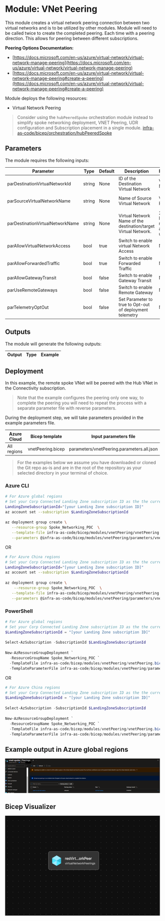 # Module: VNet Peering

This module creates a virtual network peering connection between two virtual networks and is to be utilized by other modules. Module will need to be called twice to create the completed peering.  Each time with a peering direction. This allows for peering between different subscriptions.  

**Peering Options Documentation:**

- [https://docs.microsoft.com/en-us/azure/virtual-network/virtual-network-manage-peering](https://docs.microsoft.com/en-us/azure/virtual-network/virtual-network-manage-peering)
- [https://docs.microsoft.com/en-us/azure/virtual-network/virtual-network-manage-peering#create-a-peering](https://docs.microsoft.com/en-us/azure/virtual-network/virtual-network-manage-peering#create-a-peering)

Module deploys the following resources:

- Virtual Network Peering

> Consider using the `hubPeeredSpoke` orchestration module instead to simplify spoke networking deployment, VNET Peering, UDR configuration and Subscription placement in a single module. [infra-as-code/bicep/orchestration/hubPeeredSpoke](https://github.com/Azure/ALZ-Bicep/tree/main/infra-as-code/bicep/orchestration/hubPeeredSpoke)

## Parameters

The module requires the following inputs:

 | Parameter                        | Type   | Default | Description                                                     | Requirement                                  | Example         |
 | -------------------------------- | ------ | ------- | --------------------------------------------------------------- | -------------------------------------------- | --------------- |
 | parDestinationVirtualNetworkId   | string | None    | ID of the Destination Virtual Network                           | Valid Virtual Network ID                     |
 | parSourceVirtualNetworkName      | string | None    | Name of Source Virtual Network                                  | Valid Azure Region                           | alz-spk-eastus2 |
 | parDestinationVirtualNetworkName | string | None    | Virtual Network Name of the destination/target Virtual Network. | 2-64 char, letters, numbers, and underscores | alz-hub-eastus2 |
 | parAllowVirtualNetworkAccess     | bool   | true    | Switch to enable virtual Network Access                         | None                                         | true            |
 | parAllowForwardedTraffic         | bool   | true    | Switch to enable Forwarded Traffic                              | None                                         | true            |
 | parAllowGatewayTransit           | bool   | false   | Switch to enable Gateway Transit                                | None                                         | false           |
 | parUseRemoteGateways             | bool   | false   | Switch to enable Remote Gateway                                 | None                                         | false           |
 | parTelemetryOptOut               | bool   | false   | Set Parameter to true to Opt-out of deployment telemetry        | None                                         | false           |

## Outputs

The module will generate the following outputs:

| Output | Type | Example |
| ------ | ---- | ------- |

## Deployment

In this example, the remote spoke VNet will be peered with the Hub VNet in the Connectivity subscription.

> Note that the example configures the peering only one way, to complete the peering you will need to repeat the process with a separate parameter file with reverse parameters.

During the deployment step, we will take parameters provided in the example parameters file.

 | Azure Cloud    | Bicep template      | Input parameters file                    |
 | -------------- | ------------------- | ---------------------------------------- |
 | All  regions | vnetPeering.bicep | parameters/vnetPeering.parameters.all.json    |

> For the examples below we assume you have downloaded or cloned the Git repo as-is and are in the root of the repository as your selected directory in your terminal of choice.

### Azure CLI
```bash
# For Azure global regions
# Set your Corp Connected Landing Zone subscription ID as the the current subscription 
LandingZoneSubscriptionId="[your Landing Zone subscription ID]"
az account set --subscription $LandingZoneSubscriptionId

az deployment group create \
   --resource-group Spoke_Networking_POC  \
   --template-file infra-as-code/bicep/modules/vnetPeering/vnetPeering.bicep \
   --parameters @infra-as-code/bicep/modules/vnetPeering/parameters/vnetPeering.parameters.all.json
```
OR
```bash
# For Azure China regions
# Set your Corp Connected Landing Zone subscription ID as the the current subscription 
LandingZoneSubscriptionId="[your Landing Zone subscription ID]"
az account set --subscription $LandingZoneSubscriptionId

az deployment group create \
    --resource-group Spoke_Networking_POC  \
   --template-file infra-as-code/bicep/modules/vnetPeering/vnetPeering.bicep \
   --parameters @infra-as-code/bicep/modules/vnetPeering/parameters/vnetPeering.parameters.all.json
```

### PowerShell

```powershell
# For Azure global regions
# Set your Corp Connected Landing Zone subscription ID as the the current subscription 
$LandingZoneSubscriptionId = "[your Landing Zone subscription ID]"

Select-AzSubscription -SubscriptionId $LandingZoneSubscriptionId

New-AzResourceGroupDeployment `
  -ResourceGroupName Spoke_Networking_POC `
  -TemplateFile infra-as-code/bicep/modules/vnetPeering/vnetPeering.bicep `
  -TemplateParameterFile infra-as-code/bicep/modules/vnetPeering/parameters/vnetPeering.parameters.all.json
```
OR
```powershell
# For Azure China regions
# Set your Corp Connected Landing Zone subscription ID as the the current subscription 
$LandingZoneSubscriptionId = "[your Landing Zone subscription ID]"

Select-AzSubscription -SubscriptionId $LandingZoneSubscriptionId

New-AzResourceGroupDeployment `
  -ResourceGroupName Spoke_Networking_POC `
  -TemplateFile infra-as-code/bicep/modules/vnetPeering/vnetPeering.bicep `
  -TemplateParameterFile infra-as-code/bicep/modules/vnetPeering/parameters/vnetPeering.parameters.all.json
```

## Example output in Azure global regions

![Example Deployment Output](media/exampleDeploymentOutput.png "Example Deployment Output in Azure global regions")

## Bicep Visualizer

![Bicep Visualizer](media/bicepVisualizer.png "Bicep Visualizer")
